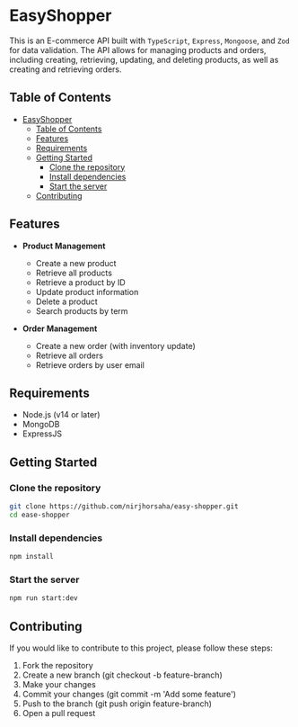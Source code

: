 # EasyShopper

This is an E-commerce API built with `TypeScript`, `Express`, `Mongoose`, and `Zod` for data validation. The API allows for managing products and orders, including creating, retrieving, updating, and deleting products, as well as creating and retrieving orders.

## Table of Contents

- [EasyShopper](#easyshopper)
  - [Table of Contents](#table-of-contents)
  - [Features](#features)
  - [Requirements](#requirements)
  - [Getting Started](#getting-started)
    - [Clone the repository](#clone-the-repository)
    - [Install dependencies](#install-dependencies)
    - [Start the server](#start-the-server)
  - [Contributing](#contributing)

## Features

- **Product Management**
  - Create a new product
  - Retrieve all products
  - Retrieve a product by ID
  - Update product information
  - Delete a product
  - Search products by term

- **Order Management**
  - Create a new order (with inventory update)
  - Retrieve all orders
  - Retrieve orders by user email

## Requirements

- Node.js (v14 or later)
- MongoDB
- ExpressJS

## Getting Started

### Clone the repository

```bash
git clone https://github.com/nirjhorsaha/easy-shopper.git
cd ease-shopper
```

### Install dependencies
```bash
npm install
```

### Start the server
```bash
npm run start:dev
```

## Contributing
If you would like to contribute to this project, please follow these steps:

1. Fork the repository
2. Create a new branch (git checkout -b feature-branch)
3. Make your changes
4. Commit your changes (git commit -m 'Add some feature')
5. Push to the branch (git push origin feature-branch)
6. Open a pull request